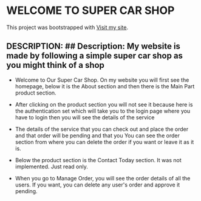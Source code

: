 # WELCOME TO  SUPER CAR SHOP

This project was bootstrapped with [Visit my site](https://super-car-shop.web.app/).

## DESCRIPTION: ## Description: My website is made by following a simple super car shop as you might think of a shop

+ Welcome to Our Super Car Shop. On my website you will first see the homepage, below it is the About section and then there is the Main Part product section.

+ After clicking on the product section you will not see it because here is the authentication set which will take you to the login page where you have to login then you will see the details of the service

+ The details of the service that you can check out and place the order and that order will be pending and that you You can see the order section from where you can delete the order if you want or leave it as it is.

+ Below the product section is the Contact Today section. It was not implemented. Just read only.

+ When you go to Manage Order, you will see the order details of all the users. If you want, you can delete any user's order and approve it pending.